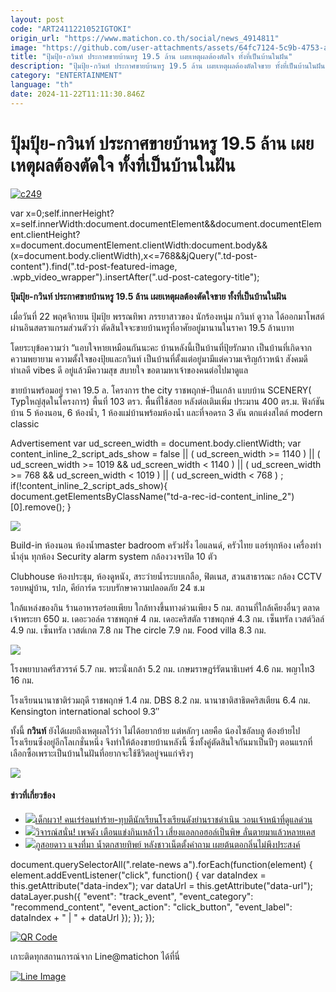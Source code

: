 ```yaml
---
layout: post
code: "ART2411221052IGTOKI"
origin_url: "https://www.matichon.co.th/social/news_4914811"
image: "https://github.com/user-attachments/assets/64fc7124-5c9b-4753-a634-bbe69e984769"
title: "ปุ้มปุ้ย-กวินท์ ประกาศขายบ้านหรู 19.5 ล้าน เผยเหตุผลต้องตัดใจ ทั้งที่เป็นบ้านในฝัน"
description: "ปุ้มปุ้ย-กวินท์ ประกาศขายบ้านหรู 19.5 ล้าน เผยเหตุผลต้องตัดใจขาย ทั้งที่เป็นบ้านในฝัน"
category: "ENTERTAINMENT"
language: "th"
date: 2024-11-22T11:11:30.846Z
---
```


# ปุ้มปุ้ย-กวินท์ ประกาศขายบ้านหรู 19.5 ล้าน เผยเหตุผลต้องตัดใจ ทั้งที่เป็นบ้านในฝัน

[![](https://www.matichon.co.th/wp-content/uploads/2024/11/c249.jpg "c249")](https://www.matichon.co.th/wp-content/uploads/2024/11/c249.jpg)

var x=0;self.innerHeight?x=self.innerWidth:document.documentElement&&document.documentElement.clientHeight?x=document.documentElement.clientWidth:document.body&&(x=document.body.clientWidth),x<=768&&jQuery(".td-post-content").find(".td-post-featured-image, .wpb\_video\_wrapper").insertAfter(".ud-post-category-title");

**ปุ้มปุ้ย-กวินท์ ประกาศขายบ้านหรู 19.5 ล้าน เผยเหตุผลต้องตัดใจขาย ทั้งที่เป็นบ้านในฝัน**

เมื่อวันที่ 22 พฤศจิกายน ปุ้มปุ้ย พรรณทิพา ภรรยาสาวของ นักร้องหนุ่ม กวินท์ ดูวาล ได้ออกมาโพสต์ผ่านอินสตราแกรมส่วนตัวว่า ตัดสินใจจะขายบ้านหรูที่อาศัยอยู่มานานในราคา 19.5 ล้านบาท

โดยระบุข้อความว่า “แอบใจหายเหมือนกันนะคะ บ้านหลังนี้เป็นบ้านที่ปุ้ยรักมาก เป็นบ้านที่เกิดจากความพยายาม ความตั้งใจของปุ้ยและกวินท์ เป็นบ้านที่ตั้งแต่อยู่มามีแต่ความเจริญก้าวหน้า สังคมดี ทำเลดี vibes ดี อยู่แล้วมีความสุข สบายใจ ขอตามหาเจ้าของคนต่อไปมาดูแล

ขายบ้านพร้อมอยู่ ราคา 19.5 ล. โครงการ the city ราชพฤกษ์-ปิ่นเกล้า แบบบ้าน SCENERY( Typใหญ่สุดในโครงการ) พื้นที่ 103 ตรว. พื้นที่ใช้สอย หลังต่อเติมเพิ่ม ประมาน 400 ตร.ม. ฟังก์ชันบ้าน 5 ห้องนอน, 6 ห้องน้ำ, 1 ห้องแม่บ้านพร้อมห้องน้ำ และที่จอดรถ 3 คัน ตกแต่งสไตล์ modern classic

Advertisement var ud\_screen\_width = document.body.clientWidth; var content\_inline\_2\_script\_ads\_show = false || ( ud\_screen\_width >= 1140 ) || ( ud\_screen\_width >= 1019 && ud\_screen\_width < 1140 ) || ( ud\_screen\_width >= 768 && ud\_screen\_width < 1019 ) || ( ud\_screen\_width < 768 ) ; if(!content\_inline\_2\_script\_ads\_show){ document.getElementsByClassName("td-a-rec-id-content\_inline\_2")\[0\].remove(); }

![](https://www.matichon.co.th/wp-content/uploads/2024/11/c251.jpg)

Build-in ห้องนอน ห้องน้ำmaster badroom ครัวฝรั่ง ไอแลนด์, ครัวไทย แอร์ทุกห้อง เครื่องทำน้ำอุ่น ทุกห้อง Security alarm system กล้องวงจรปิด 10 ตัว

Clubhouse ห้องประชุม, ห้องดูหนัง, สระว่ายน้ำระบบเกลือ, ฟิตเนส, สวนสาธารณะ กล้อง CCTV รอบหมู่บ้าน, รปภ, คีย์การ์ด ระบบรักษาความปลอดภัย 24 ช.ม

ใกล้แหล่งของกิน ร้านอาหารอร่อยเพียบ ใกล้ทางขึ้นทางด่วนเพียง 5 กม. สถานที่ใกล้เคียงอื่นๆ ตลาดเจ้าพระยา 650 ม. เดอะวอล์ค ราชพฤกษ์ 4 กม. เดอะคริสตัล ราชพฤกษ์ 4.3 กม. เซ็นทรัล เวสต์วิลล์ 4.9 กม. เซ็นทรัล เวสต์เกต 7.8 กม The circle 7.9 กม. Food villa 8.3 กม.

![](https://www.matichon.co.th/wp-content/uploads/2024/11/c253.jpg)

โรงพยาบาลศรีสวรรค์ 5.7 กม. พระนั่งเกล้า 5.2 กม. เกษมราษฎร์รัตนาธิเบศร์ 4.6 กม. พญาไท3 16 กม.

โรงเรียนนานาชาติร่วมฤดี ราชพฤกษ์ 1.4 กม. DBS 8.2 กม. นานาชาติสาธิตคริสเตียน 6.4 กม. Kensington international school 9.3″

ทั้งนี้ **กวินท์** ยังได้เผยถึงเหตุผลไว้ว่า ไม่ได้อยากย้าย แต่หลักๆ เลยคือ น้องไซอัลบลู ต้องย้ายไปโรงเรียนซึ่งอยู่อีกโลเกชั่นหนึ่ง จึงทำให้ต้องขายบ้านหลังนี้ ซึ่งทั้งคู่ตัดสินใจกันมาเป็นปีๆ ตอนแรกที่เลือกซื้อเพราะเป็นบ้านในฝันที่อยากจะใช้ชีวิตอยู่จนแก่จริงๆ

![](https://www.matichon.co.th/wp-content/uploads/2024/11/c252.jpg)

#### ข่าวที่เกี่ยวข้อง

*   [![](https://www.matichon.co.th/wp-content/uploads/2024/11/skff13-wed.jpg)เด็กผวา! คนเร่ร่อนทำร้าย-ทุบตีนักเรียนโรงเรียนดังย่านราชดำเนิน วอนเจ้าหน้าที่ดูแลด่วน](https://www.matichon.co.th/education/news_4914557)
*   [![](https://www.matichon.co.th/wp-content/uploads/2024/11/skff3-wed.jpg)วิจารณ์สนั่น! เพจดัง เตือนแข่งกินเหล้าไว เสี่ยงแอลกอฮอล์เป็นพิษ ลั่นตายมาแล้วหลายเคส](https://www.matichon.co.th/local/news_4913477)
*   [![](https://www.matichon.co.th/wp-content/uploads/2024/11/105-9.jpg)ภูสอยดาว แจงที่มา น้ำตกสายทิพย์ หลังชาวเน็ตตั้งคำถาม เผยต้นตอกลิ่นไม่พึงประสงค์](https://www.matichon.co.th/social/news_4913248)

document.querySelectorAll(".relate-news a").forEach(function(element) { element.addEventListener("click", function() { var dataIndex = this.getAttribute("data-index"); var dataUrl = this.getAttribute("data-url"); dataLayer.push({ "event": "track\_event", "event\_category": "recommend\_content", "event\_action": "click\_button", "event\_label": dataIndex + " | " + dataUrl }); }); });

[![QR Code](https://www.matichon.co.th/wp-content/uploads/2023/07/wob1371z.jpg)](https://lin.ee/ht0nDxX)

เกาะติดทุกสถานการณ์จาก Line@matichon ได้ที่นี่

[![Line Image](https://www.matichon.co.th/wp-content/uploads/2023/07/th.png)](https://lin.ee/ht0nDxX)